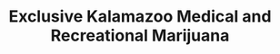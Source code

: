 ---
title: "Exclusive Kalamazoo Medical and Recreational Marijuana"
url: /kalamazoo/exclusive-kalamazoo-medical-and-recreational-marijuana/
shop: Hanf
---